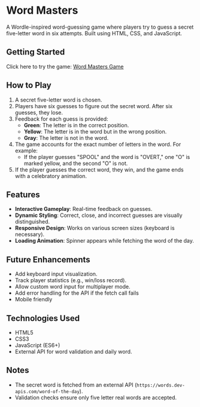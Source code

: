 # Word Masters

A Wordle-inspired word-guessing game where players try to guess a secret five-letter word in six attempts. Built using HTML, CSS, and JavaScript.

## Getting Started

Click here to try the game: [Word Masters Game](https://cdmain.github.io/word-masters-game/)

## How to Play

1. A secret five-letter word is chosen.
2. Players have six guesses to figure out the secret word. After six guesses, they lose.
3. Feedback for each guess is provided:
   - **Green**: The letter is in the correct position.
   - **Yellow**: The letter is in the word but in the wrong position.
   - **Gray**: The letter is not in the word.
4. The game accounts for the exact number of letters in the word. For example:
   - If the player guesses "SPOOL" and the word is "OVERT," one "O" is marked yellow, and the second "O" is not.
5. If the player guesses the correct word, they win, and the game ends with a celebratory animation.

## Features

- **Interactive Gameplay**: Real-time feedback on guesses.
- **Dynamic Styling**: Correct, close, and incorrect guesses are visually distinguished.
- **Responsive Design**: Works on various screen sizes (keyboard is necessary).
- **Loading Animation**: Spinner appears while fetching the word of the day.

## Future Enhancements

- Add keyboard input visualization.
- Track player statistics (e.g., win/loss record).
- Allow custom word input for multiplayer mode.
- Add error handling for the API if the fetch call fails
- Mobile friendly

## Technologies Used

- HTML5
- CSS3
- JavaScript (ES6+)
- External API for word validation and daily word.

## Notes

- The secret word is fetched from an external API (`https://words.dev-apis.com/word-of-the-day`).
- Validation checks ensure only five letter real words are accepted.
